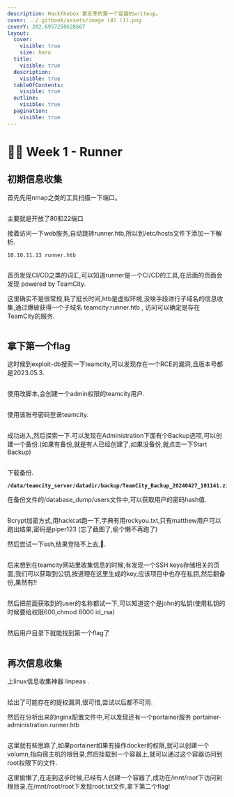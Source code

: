 ```yaml
---
description: Hackthebox 第五季的第一个容器的writeup。
cover: ../.gitbook/assets/image (4) (1).png
coverY: 202.6957250628667
layout:
  cover:
    visible: true
    size: hero
  title:
    visible: true
  description:
    visible: true
  tableOfContents:
    visible: true
  outline:
    visible: true
  pagination:
    visible: true
---
```


# 🏃‍♂️ Week 1 - Runner

## 初期信息收集

首先先用nmap之类的工具扫描一下端口。

<figure><img src="../.gitbook/assets/{DE150B3D-8922-4018-9514-404D33B95382}.png" alt=""><figcaption></figcaption></figure>

主要就是开放了80和22端口&#x20;

接着访问一下web服务,自动跳转runner.htb,所以到/etc/hosts文件下添加一下解析.

```
10.10.11.13 runner.htb
```

<figure><img src="../.gitbook/assets/{A5F3A352-7ECC-4cee-BD94-CAD99F910A19}.png" alt=""><figcaption></figcaption></figure>

首页发现CI/CD之类的词汇,可以知道runner是一个CI/CD的工具,在后面的页面会发现 powered by TeamCity.



这里确实不是很常规,耗了挺长时间,htb是虚拟环境,没啥手段进行子域名的信息收集,通过爆破获得一个子域名 teamcity.runner.htb , 访问可以确定是存在TeamCity的服务.

<figure><img src="../.gitbook/assets/{D18002C4-C042-4d99-A6B0-992F550A8998}.png" alt=""><figcaption></figcaption></figure>

## 拿下第一个flag

这时候到exploit-db搜索一下teamcity,可以发现存在一个RCE的漏洞,且版本号都是2023.05.3.

<figure><img src="../.gitbook/assets/{A72D9DD5-79DB-4256-A97E-119AB38C22B1}.png" alt=""><figcaption></figcaption></figure>

使用改脚本,会创建一个admin权限的teamcity用户.

<figure><img src="../.gitbook/assets/{61D5907D-193E-43f9-98FF-1EFCD0DD88FA}.png" alt=""><figcaption></figcaption></figure>

使用该账号密码登录teamcity.

<figure><img src="../.gitbook/assets/{2739558A-6EA3-4861-B0C1-2937C923C8C0}.png" alt=""><figcaption></figcaption></figure>

成功进入,然后探索一下.可以发现在Administration下面有个Backup选项,可以创建一个备份.(如果有备份,就是有人已经创建了,如果没备份,就点击一下Start Backup)

<figure><img src="../.gitbook/assets/{1AA22E40-CE34-477d-ACDA-C904F2ABF681}.png" alt=""><figcaption></figcaption></figure>

下载备份.

<pre><code><strong>/data/teamcity_server/datadir/backup/TeamCity_Backup_20240427_101141.zip 
</strong></code></pre>

在备份文件的/database\_dump/users文件中,可以获取用户的密码hash值.

<figure><img src="../.gitbook/assets/{F37C12C3-8396-4d94-BA49-B165960C3689}.png" alt=""><figcaption></figcaption></figure>

Bcrypt加密方式,用hackcat跑一下,字典有用rockyou.txt,只有matthew用户可以跑出结果,密码是piper123 (忘了截图了,偷个懒不再跑了)

然后尝试一下ssh,结果登陆不上去,🐔.

<figure><img src="../.gitbook/assets/{27A65CFD-8107-4415-A1FC-1F900C346DEF}.png" alt=""><figcaption></figcaption></figure>

后来想到在teamcity网站里收集信息的时候,有发现一个SSH keys存储相关的页面,我们可以获取到公钥,按道理在这里生成的key,应该项目中也存在私钥,然后翻备份,果然有!!

<figure><img src="../.gitbook/assets/{FEBCF214-0A33-48c9-AE90-A2A5E52146E5}.png" alt=""><figcaption></figcaption></figure>

然后把前面获取到的user的名称都试一下,可以知道这个是john的私钥(使用私钥的时候要给权限600,chmod 6000 id\_rsa)

<figure><img src="../.gitbook/assets/{ED57E277-6AD4-467a-9B37-A94363C673A3}.png" alt=""><figcaption></figcaption></figure>

然后用户目录下就能找到第一个flag了

<figure><img src="../.gitbook/assets/434325fe-6e72-4618-a3ef-0294509a77f7.png" alt=""><figcaption></figcaption></figure>

## 再次信息收集

上linux信息收集神器 linpeas .

<figure><img src="../.gitbook/assets/{3A9E8380-EBD4-451e-B5B3-E5C5F9412A48}.png" alt=""><figcaption></figcaption></figure>

给出了可能存在的提权漏洞,很可惜,尝试以后都不可用.

然后在分析出来的nginx配置文件中,可以发现还有一个portainer服务 portainer-administration.runner.htb&#x20;

<figure><img src="../.gitbook/assets/{6B239287-BC3F-42ac-8664-B8B0BBE07C0D}.png" alt=""><figcaption></figcaption></figure>

这里就有些思路了,如果portainer如果有操作docker的权限,就可以创建一个volumn,指向宿主机的根目录,然后挂载到一个容器上,就可以通过这个容器访问到root权限下的文件.

这里偷懒了,在走到这步时候,已经有人创建一个容器了,成功在/mnt/root下访问到根目录,在/mnt/root/root下发现root.txt文件,拿下第二个flag!

<figure><img src="../.gitbook/assets/6b3a4c6d1d7ee53e6d12b7c443ad804.png" alt=""><figcaption></figcaption></figure>
